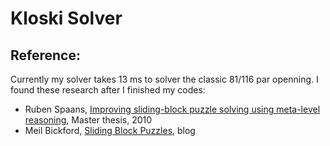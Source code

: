 # Kloski Solver

## Reference:
Currently my solver takes 13 ms to solver the classic 81/116 par openning.
I found these research after I finished my codes:
  * Ruben Spaans, [Improving sliding-block puzzle solving using meta-level reasoning](
                  http://www.pvv.org/~spaans/master-cs.pdf), Master thesis, 2010
  * Meil Bickford, [Sliding Block Puzzles](https://nbickford.wordpress.com/2013/11/13/sliding-block-puzzles-part-4-of-3), blog
